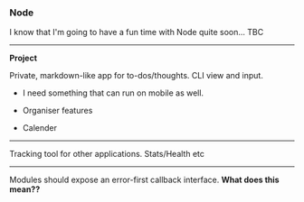 ### Node

I know that I'm going to have a fun time with Node quite soon... TBC

---

**Project**

Private, markdown-like app for to-dos/thoughts. CLI view and input.

* I need something that can run on mobile as well. 
* Organiser features

* Calender

---

Tracking tool for other applications. Stats/Health etc

---

Modules should expose an error-first callback interface. **What does this mean??**



